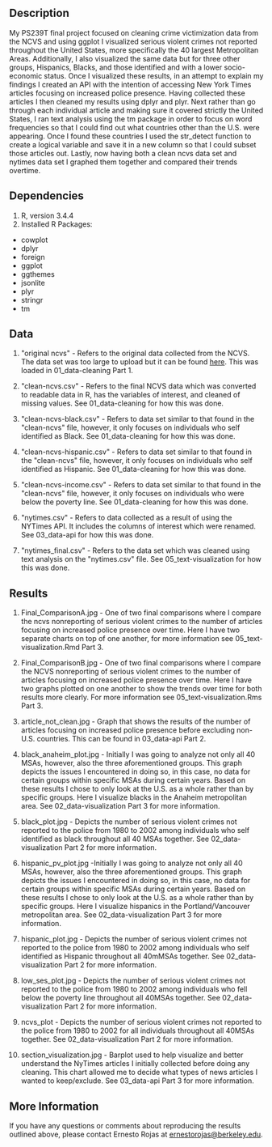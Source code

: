 ## Description
My PS239T final project focused on cleaning crime victimization data from the NCVS and using ggplot I visualized serious violent crimes not reported throughout the United States, more specifically the 40 largest Metropolitan Areas. Additionally, I also visualized the same data but for three other groups, Hispanics, Blacks, and those identified and with a lower socio-economic status. Once I visualized these results, in an attempt to explain my findings I created an API with the intention of accessing New York Times articles focusing on increased police presence. Having collected these articles I then cleaned my results using dplyr and plyr. Next rather than go through each individual article and making sure it covered strictly the United States, I ran text analysis using the tm package in order to focus on word frequencies so that I could find out what countries other than the U.S. were appearing. Once I found these countries I used the str_detect function to create a logical variable and save it in a new column so that I could subset those articles out. Lastly, now having both a clean ncvs data set and nytimes data set I graphed them together and compared their trends overtime. 

## Dependencies
1. R, version 3.4.4
2. Installed R Packages:
  - cowplot
  - dplyr
  - foreign
  - ggplot
  - ggthemes
  - jsonlite
  - plyr
  - stringr
  - tm
  
## Data
1. "original ncvs" - Refers to the original data collected from the NCVS. The data set was too large to upload but it can be found [here](https://www.icpsr.umich.edu/icpsrweb/NACJD/studies/4576). This was loaded in 01_data-cleaning Part 1.

2. "clean-ncvs.csv" - Refers to the final NCVS data which was converted to readable data in R, has the variables of interest, and cleaned of missing values. See 01_data-cleaning for how this was done. 

3. "clean-ncvs-black.csv" - Refers to data set similar to that found in the "clean-ncvs" file, however, it only focuses on individuals who self identified as Black. See 01_data-cleaning for how this was done. 

4. "clean-ncvs-hispanic.csv" - Refers to data set similar to that found in the "clean-ncvs" file, however, it only focuses on individuals who self identified as Hispanic. See 01_data-cleaning for how this was done. 

5. "clean-ncvs-income.csv" - Refers to data set similar to that found in the "clean-ncvs" file, however, it only focuses on individuals who were below the poverty line. See 01_data-cleaning for how this was done. 

6. "nytimes.csv" - Refers to data collected as a result of using the NYTimes API. It includes the columns of interest which were renamed. See 03_data-api for how this was done. 

7. "nytimes_final.csv" - Refers to the data set which was cleaned using text analysis on the "nytimes.csv" file. See 05_text-visualization for how this was done. 

## Results
1. Final_ComparisonA.jpg - One of two final comparisons where I compare the ncvs nonreporting of serious violent crimes to the number of articles focusing on increased police presence over time. Here I have two separate charts on top of one another, for more information see 05_text-visualization.Rmd Part 3. 

2. Final_ComparisonB.jpg - One of two final comparisons where I compare the NCVS nonreporting of serious violent crimes to the number of articles focusing on increased police presence over time. Here I have two graphs plotted on one another to show the trends over time for both results more clearly. For more information see 05_text-visualization.Rms Part 3.

3. article_not_clean.jpg - Graph that shows the results of the number of articles focusing on increased police presence before excluding non-U.S. countries. This can be found in 03_data-api Part 2.

4. black_anaheim_plot.jpg - Initially I was going to analyze not only all 40 MSAs, however, also the three aforementioned groups. This graph depicts the issues I encountered in doing so, in this case, no data for certain groups within specific MSAs during certain years. Based on these results I chose to only look at the U.S. as a whole rather than by specific groups. Here I visualize blacks in the Anaheim metropolitan area. See 02_data-visualization Part 3 for more information.

5. black_plot.jpg - Depicts the number of serious violent crimes not reported to the police from 1980 to 2002 among individuals who self identified as black throughout all 40 MSAs together. See 02_data-visualization Part 2 for more information.

6. hispanic_pv_plot.jpg -Initially I was going to analyze not only all 40 MSAs, however, also the three aforementioned groups. This graph depicts the issues I encountered in doing so, in this case, no data for certain groups within specific MSAs during certain years. Based on these results I chose to only look at the U.S. as a whole rather than by specific groups. Here I visualize hispanics in the Portland/Vancouver metropolitan area. See 02_data-visualization Part 3 for more information.

7. hispanic_plot.jpg - Depicts the number of serious violent crimes not reported to the police from 1980 to 2002 among individuals who self identified as Hispanic throughout all 40mMSAs together. See 02_data-visualization Part 2 for more information.

8. low_ses_plot.jpg - Depicts the number of serious violent crimes not reported to the police from 1980 to 2002 among individuals who fell below the poverty line throughout all 40MSAs together. See 02_data-visualization Part 2 for more information.

9. ncvs_plot - Depicts the number of serious violent crimes not reported to the police from 1980 to 2002 for all individuals throughout all 40MSAs together. See 02_data-visualization Part 2 for more information.

3. section_visualization.jpg - Barplot used to help visualize and better understand the NyTimes articles I initially collected before doing any cleaning. This chart allowed me to decide what types of news articles I wanted to keep/exclude. See 03_data-api Part 3 for more information. 


## More Information
If you have any questions or comments about reproducing the results outlined above, please contact Ernesto Rojas at ernestorojas@berkeley.edu.
